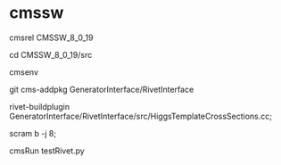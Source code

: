 # cmssw
cmsrel CMSSW_8_0_19

cd CMSSW_8_0_19/src

cmsenv

git cms-addpkg GeneratorInterface/RivetInterface

rivet-buildplugin GeneratorInterface/RivetInterface/src/HiggsTemplateCrossSections.cc; 

scram b -j 8; 

cmsRun testRivet.py
